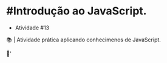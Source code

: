 # #Introdução ao JavaScript.

- Atividade #13

📚 | Atividade prática aplicando conhecimenos de JavaScript.

🚀'